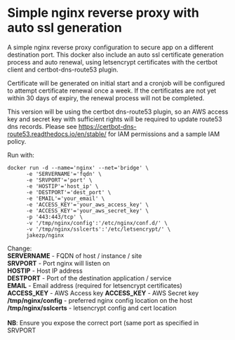 # Simple nginx reverse proxy with auto ssl generation

A simple nginx reverse proxy configuration to secure app on a different destination port. This docker also include an auto ssl certificate generation process and auto renewal, using letsencrypt certificates with the certbot client and certbot-dns-route53 plugin.

Certificate will be generated on initial start and a cronjob will be configured to attempt certificate renewal once a week. If the certificates are not yet within 30 days of expiry, the renewal process will not be completed.

This version will be using the certbot dns-route53 plugin, so an AWS access key and secret key with sufficient rights will be required to update route53 dns records. Please see https://certbot-dns-route53.readthedocs.io/en/stable/ for IAM permissions and a sample IAM policy.

Run with:
```
docker run -d --name='nginx' --net='bridge' \
      -e 'SERVERNAME'='fqdn' \
      -e 'SRVPORT'='port' \
      -e 'HOSTIP'='host_ip' \
      -e 'DESTPORT'='dest_port' \
      -e 'EMAIL'='your_email' \
      -e 'ACCESS_KEY'='your_aws_access_key' \
      -e 'ACCESS_KEY'='your_aws_secret_key' \
      -p '443:443/tcp' \
      -v '/tmp/nginx/config':'/etc/nginx/conf.d/' \
      -v '/tmp/nginx/sslcerts':'/etc/letsencrypt/' \
      jakezp/nginx
```

Change:<br>
**SERVERNAME** - FQDN of host / instance / site<br/>
**SRVPORT** - Port nginx will listen on<br/>
**HOSTIP** - Host IP address<br/>
**DESTPORT** - Port of the destination application / service<br/>
**EMAIL** - Email address (required for letsencrypt certificates)<br/>
**ACCESS_KEY** - AWS Access key
**ACCESS_KEY** - AWS Secret key
**/tmp/nginx/config** - preferred nginx config location on the host<br/>
**/tmp/nginx/sslcerts** - letsencrypt config and cert location<br/>
<br/>
**NB**: Ensure you expose the correct port (same port as specified in SRVPORT
